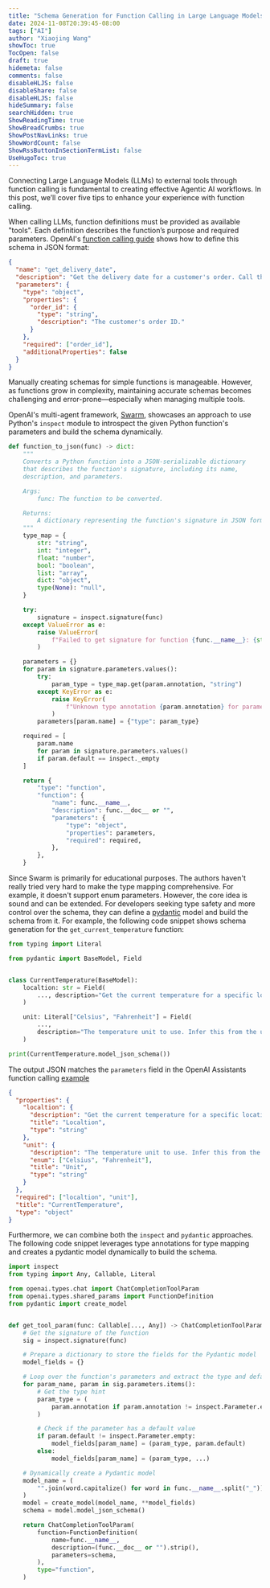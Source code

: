 ```yaml
---
title: "Schema Generation for Function Calling in Large Language Models"
date: 2024-11-08T20:39:45-08:00
tags: ["AI"]
author: "Xiaojing Wang"
showToc: true
TocOpen: false
draft: true
hidemeta: false
comments: false
disableHLJS: false
disableShare: false
disableHLJS: false
hideSummary: false
searchHidden: true
ShowReadingTime: true
ShowBreadCrumbs: true
ShowPostNavLinks: true
ShowWordCount: false
ShowRssButtonInSectionTermList: false
UseHugoToc: true
---
```


Connecting Large Language Models (LLMs) to external tools through function calling is fundamental to creating effective Agentic AI workflows. In this post, we’ll cover five tips to enhance your experience with function calling.

When calling LLMs, function definitions must be provided as available "tools". Each definition describes the function’s purpose and required parameters. OpenAI's [function calling guide](https://platform.openai.com/docs/guides/function-calling#step-2-describe-your-function-to-the-model-so-it-knows-how-to-call-it) shows how to define this schema in JSON format:

```json
{
  "name": "get_delivery_date",
  "description": "Get the delivery date for a customer's order. Call this whenever you need to know the delivery date, for example when a customer asks 'Where is my package'",
  "parameters": {
    "type": "object",
    "properties": {
      "order_id": {
        "type": "string",
        "description": "The customer's order ID."
      }
    },
    "required": ["order_id"],
    "additionalProperties": false
  }
}
```

Manually creating schemas for simple functions is manageable. However, as functions grow in complexity, maintaining accurate schemas becomes challenging and error-prone—especially when managing multiple tools.

OpenAI's multi-agent framework, [Swarm](https://github.com/openai/swarm/tree/main), showcases an approach to use Python's `inspect` module to introspect the given Python function's parameters and build the schema dynamically.

```python
def function_to_json(func) -> dict:
    """
    Converts a Python function into a JSON-serializable dictionary
    that describes the function's signature, including its name,
    description, and parameters.

    Args:
        func: The function to be converted.

    Returns:
        A dictionary representing the function's signature in JSON format.
    """
    type_map = {
        str: "string",
        int: "integer",
        float: "number",
        bool: "boolean",
        list: "array",
        dict: "object",
        type(None): "null",
    }

    try:
        signature = inspect.signature(func)
    except ValueError as e:
        raise ValueError(
            f"Failed to get signature for function {func.__name__}: {str(e)}"
        )

    parameters = {}
    for param in signature.parameters.values():
        try:
            param_type = type_map.get(param.annotation, "string")
        except KeyError as e:
            raise KeyError(
                f"Unknown type annotation {param.annotation} for parameter {param.name}: {str(e)}"
            )
        parameters[param.name] = {"type": param_type}

    required = [
        param.name
        for param in signature.parameters.values()
        if param.default == inspect._empty
    ]

    return {
        "type": "function",
        "function": {
            "name": func.__name__,
            "description": func.__doc__ or "",
            "parameters": {
                "type": "object",
                "properties": parameters,
                "required": required,
            },
        },
    }
```

Since Swarm is primarily for educational purposes. The authors haven't really tried very hard to make the type mapping comprehensive. For example, it doesn't support enum parameters. However, the core idea is sound and can be extended. For developers seeking type safety and more control over the schema, they can define a [pydantic](https://docs.pydantic.dev/latest/) model and build the schema from it. For example, the following code snippet shows schema generation for the `get_current_temperature` function:

```python
from typing import Literal

from pydantic import BaseModel, Field


class CurrentTemperature(BaseModel):
    localtion: str = Field(
        ..., description="Get the current temperature for a specific location"
    )

    unit: Literal["Celsius", "Fahrenheit"] = Field(
        ...,
        description="The temperature unit to use. Infer this from the user's location.",
    )

print(CurrentTemperature.model_json_schema())
```

The output JSON matches the `parameters` field in the OpenAI Assistants function calling [example](https://platform.openai.com/docs/assistants/tools/function-calling)

```json
{
  "properties": {
    "localtion": {
      "description": "Get the current temperature for a specific location",
      "title": "Localtion",
      "type": "string"
    },
    "unit": {
      "description": "The temperature unit to use. Infer this from the user's location.",
      "enum": ["Celsius", "Fahrenheit"],
      "title": "Unit",
      "type": "string"
    }
  },
  "required": ["localtion", "unit"],
  "title": "CurrentTemperature",
  "type": "object"
}
```

Furthermore, we can combine both the `inspect` and `pydantic` approaches. The following code snippet leverages type annotations for type mapping and creates a pydantic model dynamically to build the schema.

```python
import inspect
from typing import Any, Callable, Literal

from openai.types.chat import ChatCompletionToolParam
from openai.types.shared_params import FunctionDefinition
from pydantic import create_model


def get_tool_param(func: Callable[..., Any]) -> ChatCompletionToolParam:
    # Get the signature of the function
    sig = inspect.signature(func)

    # Prepare a dictionary to store the fields for the Pydantic model
    model_fields = {}

    # Loop over the function's parameters and extract the type and default value
    for param_name, param in sig.parameters.items():
        # Get the type hint
        param_type = (
            param.annotation if param.annotation != inspect.Parameter.empty else Any
        )

        # Check if the parameter has a default value
        if param.default != inspect.Parameter.empty:
            model_fields[param_name] = (param_type, param.default)
        else:
            model_fields[param_name] = (param_type, ...)

    # Dynamically create a Pydantic model
    model_name = (
        "".join(word.capitalize() for word in func.__name__.split("_")) + "Model"
    )
    model = create_model(model_name, **model_fields)
    schema = model.model_json_schema()

    return ChatCompletionToolParam(
        function=FunctionDefinition(
            name=func.__name__,
            description=(func.__doc__ or "").strip(),
            parameters=schema,
        ),
        type="function",
    )
```
